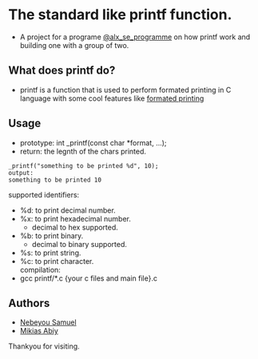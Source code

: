 # The standard like printf function.
* A project for a programe <a href=https://www.alxafrica.com/programme_post/full-stack-software-engineer/>@alx_se_programme</a> on how printf work and building one with a group of two.

## What does printf do?
 - printf is a function that is used to perform formated printing in C language with some cool features like <a href=https://en.wikipedia.org/wiki/Printf_format_string> formated printing</a>
## Usage
- prototype: int _printf(const char *format, ...);
- return: the legnth of the chars printed.
```
_printf("something to be printed %d", 10);
output:
something to be printed 10
````
supported identifiers:</br>
- %d: to print decimal number.
- %x: to print hexadecimal number.
	* decimal to hex supported.
- %b: to print binary.
	* decimal to binary supported.
- %s: to print string.
- %c: to print character.</br>
compilation:</br>
- gcc printf/*.c {your c files and main file}.c

## Authors
* <a href=https://github.com/blackhammer116>Nebeyou Samuel</a>
* <a href=https://github.com/miiki00>Mikias Abiy</a>

Thankyou for visiting.
